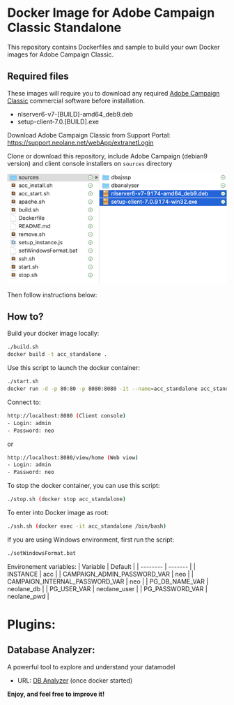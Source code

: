 # Docker Image for Adobe Campaign Classic Standalone
This repository contains Dockerfiles and sample to build your own Docker images for Adobe Campaign Classic.

## Required files
These images will require you to download any required [Adobe Campaign Classic](https://www.adobe.com/marketing/campaign.html) commercial software before installation.
 - nlserver6-v7-[BUILD]-amd64_deb9.deb
 - setup-client-7.0.[BUILD].exe

Download Adobe Campaign Classic from Support Portal:
     https://support.neolane.net/webApp/extranetLogin

Clone or download this repository, include Adobe Campaign (debian9 version) and client console installers on `sources` directory

![sources](/images/sources.png)

Then follow instructions below:

## How to?
Build your docker image locally: 
```sh
./build.sh 
docker build -t acc_standalone .
```
Use this script to launch the docker container:
```sh
./start.sh 
docker run -d -p 80:80 -p 8080:8080 -it --name=acc_standalone acc_standalone:latest
```

Connect to:
```sh
http://localhost:8080 (Client console)
- Login: admin
- Password: neo
```
or
```sh
http://localhost:8080/view/home (Web view)
- Login: admin
- Password: neo
```

To stop the docker container, you can use this script:
```sh
./stop.sh (docker stop acc_standalone)
```
To enter into Docker image as root:
```sh	
./ssh.sh (docker exec -it acc_standalone /bin/bash)
```
If you are using Windows environment, first run the script:
```sh
./setWindowsFormat.bat
```
Environement variables:
| Variable | Default |
| -------- | ------- |
| INSTANCE | acc |
| CAMPAIGN_ADMIN_PASSWORD_VAR | neo |
| CAMPAIGN_INTERNAL_PASSWORD_VAR | neo |
| PG_DB_NAME_VAR | neolane_db |
| PG_USER_VAR | neolane_user |
| PG_PASSWORD_VAR | neolane_pwd |


# Plugins:
## Database Analyzer: 
A powerful tool to explore and understand your datamodel

- URL: [DB Analyzer](http://localhost:8080/nl/dbanalyser/index.html?baseurl=http%3A%2F%2Flocalhost:8080&columnsdepth=10&preset=custom&loglevel=0&maxtoload=10&analyzedepth=30&nocache=false#) (once docker started)

**Enjoy, and feel free to improve it!**
